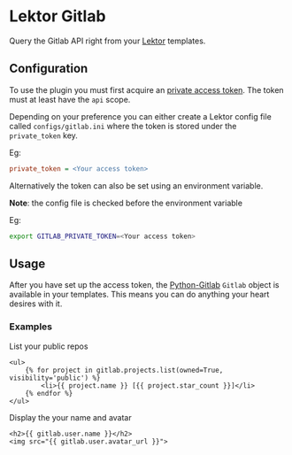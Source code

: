 # Lektor Gitlab

Query the Gitlab API right from your [Lektor][1] templates.

## Configuration 

To use the plugin you must first acquire an [private access token][2]. 
The token must at least have the `api` scope. 

Depending on your preference you can either create a Lektor config file 
 called `configs/gitlab.ini` where the token is stored under the 
 `private_token` key.
 
Eg: 
```ini
private_token = <Your access token>
```

Alternatively the token can also be set using an environment variable.

__Note__: the config file is checked before the environment variable  

Eg: 
```bash 
export GITLAB_PRIVATE_TOKEN=<Your access token> 
```

## Usage 

After you have set up the access token, the [Python-Gitlab][3] `Gitlab`
 object is available in your templates. This means you can do anything 
 your heart desires with it. 
 
### Examples

List your public repos

```jinja2
<ul>
    {% for project in gitlab.projects.list(owned=True, visibility='public') %}
        <li>{{ project.name }} [{{ project.star_count }}]</li>
    {% endfor %}
</ul>
```

Display the your name and avatar 

```jinja2
<h2>{{ gitlab.user.name }}</h2>
<img src="{{ gitlab.user.avatar_url }}">
```

[1]: https://www.getlektor.com
[2]: https://docs.gitlab.com/ee/user/profile/personal_access_tokens.html
[3]: http://python-gitlab.readthedocs.io/en/stable/index.html